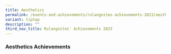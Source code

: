 ```yaml
---
title: Aesthetics
permalink: /events-and-achievements/rulangnites-achievements-2023/aesthetics-achievements/
variant: tiptap
description: ""
third_nav_title: Rulangnites' Achievements 2023
---
```

<h3>Aesthetics Achievements</h3>
<h3></h3>
<p></p>